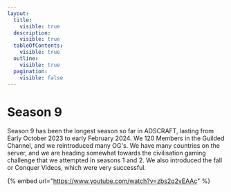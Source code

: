 ```yaml
---
layout:
  title:
    visible: true
  description:
    visible: true
  tableOfContents:
    visible: true
  outline:
    visible: true
  pagination:
    visible: false
---
```


# Season 9

Season 9 has been the longest season so far in ADSCRAFT, lasting from Early October 2023 to early February 2024. We  120 Members in the Guilded Channel, and we reintroduced many OG's. We have many countries on the server, and we are heading somewhat towards the civilisation gaming challenge that we attempted in seasons 1 and 2. We also introduced the fall or Conquer Videos, which were very successful.

{% embed url="https://www.youtube.com/watch?v=zbs2q2vEAAc" %}
